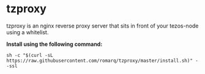 # tzproxy

tzproxy is an nginx reverse proxy server that sits in front of your tezos-node using a whitelist.

**Install using the following command:**

```
sh -c "$(curl -sL https://raw.githubusercontent.com/romarq/tzproxy/master/install.sh)" --ssl
```
